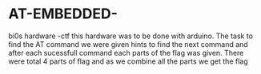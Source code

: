 # AT-EMBEDDED-
bi0s hardware -ctf
this hardware was to be done with arduino. The task to find the AT command 
we were given hints to find the next command and after each sucessfull command 
each parts of the flag was given. There were total 4 parts of flag 
and as we combine all the parts we get the flag
